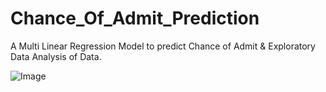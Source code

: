 # Chance_Of_Admit_Prediction
A Multi Linear Regression Model to predict Chance of Admit &amp; Exploratory Data Analysis of Data.

![Image](QQ_Plot.png)
